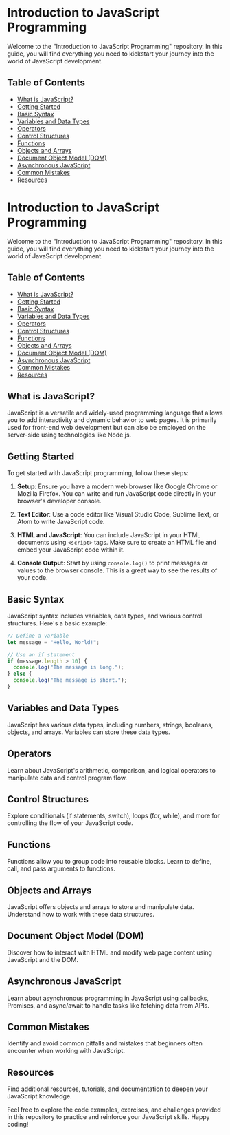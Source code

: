 # Introduction to JavaScript Programming

Welcome to the "Introduction to JavaScript Programming" repository. In this guide, you will find everything you need to kickstart your journey into the world of JavaScript development.

## Table of Contents

- [What is JavaScript?](#what-is-javascript)
- [Getting Started](#getting-started)
- [Basic Syntax](#basic-syntax)
- [Variables and Data Types](#variables-and-data-types)
- [Operators](#operators)
- [Control Structures](#control-structures)
- [Functions](#functions)
- [Objects and Arrays](#objects-and-arrays)
- [Document Object Model (DOM)](#document-object-model-dom)
- [Asynchronous JavaScript](#asynchronous-javascript)
- [Common Mistakes](#common-mistakes)
- [Resources](#resources)

# Introduction to JavaScript Programming

Welcome to the "Introduction to JavaScript Programming" repository. In this guide, you will find everything you need to kickstart your journey into the world of JavaScript development.

## Table of Contents

- [What is JavaScript?](#what-is-javascript)
- [Getting Started](#getting-started)
- [Basic Syntax](#basic-syntax)
- [Variables and Data Types](#variables-and-data-types)
- [Operators](#operators)
- [Control Structures](#control-structures)
- [Functions](#functions)
- [Objects and Arrays](#objects-and-arrays)
- [Document Object Model (DOM)](#document-object-model-dom)
- [Asynchronous JavaScript](#asynchronous-javascript)
- [Common Mistakes](#common-mistakes)
- [Resources](#resources)

## What is JavaScript?

JavaScript is a versatile and widely-used programming language that allows you to add interactivity and dynamic behavior to web pages. It is primarily used for front-end web development but can also be employed on the server-side using technologies like Node.js.

## Getting Started

To get started with JavaScript programming, follow these steps:

1. **Setup**: Ensure you have a modern web browser like Google Chrome or Mozilla Firefox. You can write and run JavaScript code directly in your browser's developer console.

2. **Text Editor**: Use a code editor like Visual Studio Code, Sublime Text, or Atom to write JavaScript code. 

3. **HTML and JavaScript**: You can include JavaScript in your HTML documents using `<script>` tags. Make sure to create an HTML file and embed your JavaScript code within it.

4. **Console Output**: Start by using `console.log()` to print messages or values to the browser console. This is a great way to see the results of your code.

## Basic Syntax

JavaScript syntax includes variables, data types, and various control structures. Here's a basic example:

```javascript
// Define a variable
let message = "Hello, World!";

// Use an if statement
if (message.length > 10) {
  console.log("The message is long.");
} else {
  console.log("The message is short.");
}
```

## Variables and Data Types
JavaScript has various data types, including numbers, strings, booleans, objects, and arrays. Variables can store these data types.

## Operators
Learn about JavaScript's arithmetic, comparison, and logical operators to manipulate data and control program flow.

## Control Structures
Explore conditionals (if statements, switch), loops (for, while), and more for controlling the flow of your JavaScript code.

## Functions
Functions allow you to group code into reusable blocks. Learn to define, call, and pass arguments to functions.

## Objects and Arrays
JavaScript offers objects and arrays to store and manipulate data. Understand how to work with these data structures.

## Document Object Model (DOM)
Discover how to interact with HTML and modify web page content using JavaScript and the DOM.

## Asynchronous JavaScript
Learn about asynchronous programming in JavaScript using callbacks, Promises, and async/await to handle tasks like fetching data from APIs.

## Common Mistakes
Identify and avoid common pitfalls and mistakes that beginners often encounter when working with JavaScript.

## Resources
Find additional resources, tutorials, and documentation to deepen your JavaScript knowledge.

Feel free to explore the code examples, exercises, and challenges provided in this repository to practice and reinforce your JavaScript skills. Happy coding!

